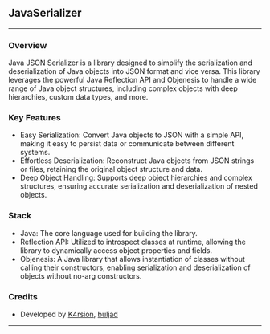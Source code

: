 ## **JavaSerializer**

---

### Overview
Java JSON Serializer is a library designed to simplify the serialization and deserialization of Java objects into JSON format and vice versa. This library leverages the powerful Java Reflection API and Objenesis to handle a wide range of Java object structures, including complex objects with deep hierarchies, custom data types, and more.

### Key Features
- Easy Serialization: Convert Java objects to JSON with a simple API, making it easy to persist data or communicate between different systems.
- Effortless Deserialization: Reconstruct Java objects from JSON strings or files, retaining the original object structure and data.
- Deep Object Handling: Supports deep object hierarchies and complex structures, ensuring accurate serialization and deserialization of nested objects.

### Stack
- Java: The core language used for building the library.
- Reflection API: Utilized to introspect classes at runtime, allowing the library to dynamically access object properties and fields.
- Objenesis: A Java library that allows instantiation of classes without calling their constructors, enabling serialization and deserialization of objects without no-arg constructors.

### Credits
- Developed by [K4rsion](https://github.com/K4rsion), [buljad](https://github.com/buljad)
---
